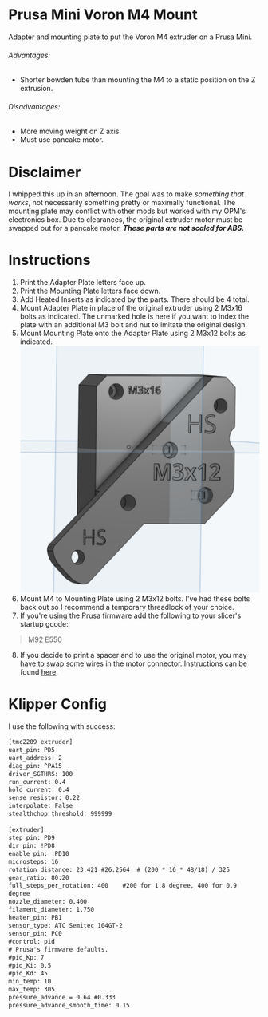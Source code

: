# Prusa Mini Voron M4 Mount
Adapter and mounting plate to put the Voron M4 extruder on a Prusa Mini.
###### Advantages:
- Shorter bowden tube than mounting the M4 to a static position on the Z extrusion.
###### Disadvantages:
- More moving weight on Z axis.
- Must use pancake motor.

# Disclaimer
I whipped this up in an afternoon. The goal was to make _something that works_, not necessarily something pretty or maximally functional. The mounting plate may conflict with other mods but worked with my OPM's electronics box. Due to clearances, the original extruder motor must be swapped out for a pancake motor. ***These parts are not scaled for ABS.***

# Instructions

1.  Print the Adapter Plate letters face up.
2.  Print the Mounting Plate letters face down.
3.  Add Heated Inserts as indicated by the parts. There should be 4 total.
4.  Mount Adapter Plate in place of the original extruder using 2 M3x16 bolts as indicated. The unmarked hole is here if you want to index the plate with an additional M3 bolt and nut to imitate the original design.
5.  Mount Mounting Plate onto the Adapter Plate using 2 M3x12 bolts as indicated.
![Assembly](https://github.com/CorvidBuilds/Prusa-Mini-Voron-M4-Mount/blob/main/images/Aseembly.png)
6.  Mount M4 to Mounting Plate using 2 M3x12 bolts. I've had these bolts back out so I recommend a temporary threadlock of your choice.
7.  If you're using the Prusa firmware add the following to your slicer's startup gcode:
> M92 E550
8.  If you decide to print a spacer and to use the original motor, you may have to swap some wires in the motor connector. Instructions can be found [here](https://support.bondtech.se/Guide/01.+Feeder+Upgrade+Kit/59#s606).

# Klipper Config
I use the following with success:
```
[tmc2209 extruder]
uart_pin: PD5
uart_address: 2
diag_pin: ^PA15
driver_SGTHRS: 100
run_current: 0.4
hold_current: 0.4
sense_resistor: 0.22
interpolate: False
stealthchop_threshold: 999999

[extruder]
step_pin: PD9
dir_pin: !PD8
enable_pin: !PD10
microsteps: 16
rotation_distance: 23.421 #26.2564  # (200 * 16 * 48/18) / 325
gear_ratio: 80:20
full_steps_per_rotation: 400	#200 for 1.8 degree, 400 for 0.9 degree
nozzle_diameter: 0.400
filament_diameter: 1.750
heater_pin: PB1
sensor_type: ATC Semitec 104GT-2
sensor_pin: PC0
#control: pid
# Prusa's firmware defaults.
#pid_Kp: 7
#pid_Ki: 0.5
#pid_Kd: 45
min_temp: 10
max_temp: 305
pressure_advance = 0.64 #0.333
pressure_advance_smooth_time: 0.15
```